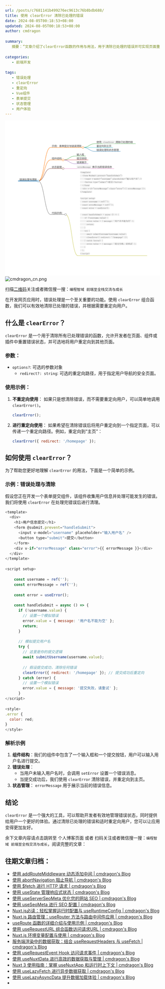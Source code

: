 ```yaml
---
url: /posts/c7681141b499276ec9613c76b8bdb688/
title: 使用 clearError 清除已处理的错误
date: 2024-08-05T00:18:53+08:00
updated: 2024-08-05T00:18:53+08:00
author: cmdragon

summary:
   摘要：“文章介绍了clearError函数的作用与用法，用于清除已处理的错误并可实现页面重定向，提升用户体验。通过示例展示了在表单提交场景中如何应用此函数进行错误处理和状态管理。”

categories:
   - 前端开发

tags:
   - 错误处理
   - clearError
   - 重定向
   - Vue组件
   - 表单提交
   - 状态管理
   - 用户体验
---
```


<img src="/images/2024_08_05 11_19_44.png" title="2024_08_05 11_19_44.png" alt="2024_08_05 11_19_44.png"/>

<img src="https://api2.cmdragon.cn/upload/cmder/20250304_012821924.jpg" title="cmdragon_cn.png" alt="cmdragon_cn.png"/>


扫描[二维码](https://api2.cmdragon.cn/upload/cmder/20250304_012821924.jpg)关注或者微信搜一搜：`编程智域 前端至全栈交流与成长`



在开发网页应用时，错误处理是一个至关重要的功能。使用 `clearError` 组合函数，我们可以有效地清除已处理的错误，并根据需要重定向用户。
## 什么是 `clearError`？

`clearError` 是一个用于清除所有已处理错误的函数，允许开发者在页面、组件或插件中重置错误状态，并可选地将用户重定向到其他页面。

### 参数：

- `options?`: 可选的参数对象
  - `redirect?: string`: 可选的重定向路径，用于指定用户导航的安全页面。

### 使用示例：

1. **不重定向使用**：
   如果只是想清除错误，而不需要重定向用户，可以简单地调用 `clearError()`。

   ```javascript
   clearError();
   ```

2. **进行重定向使用**：
   如果希望在清除错误后将用户重定向到一个指定页面，可以传递一个重定向路径。例如，重定向到“主页”：

   ```javascript
   clearError({ redirect: '/homepage' });
   ```

## 如何使用 `clearError`？

为了帮助您更好地理解 `clearError` 的用法，下面是一个简单的示例。

### 示例：错误处理与清除

假设您正在开发一个表单提交组件，该组件收集用户信息并处理可能发生的错误。我们将使用 `clearError` 在处理完错误后进行清理。

```javascript
<template>
  <div>
    <h1>用户信息提交</h1>
    <form @submit.prevent="handleSubmit">
      <input v-model="username" placeholder="输入用户名" />
      <button type="submit">提交</button>
    </form>
    <div v-if="errorMessage" class="error">{{ errorMessage }}</div>
  </div>
</template>

<script setup>

    const username = ref('');
    const errorMessage = ref('');
    
    const error = useError();

    const handleSubmit = async () => {
      if (!username.value) {
        // 设置一个模拟错误 
        error.value = { message: '用户名不能为空' };
        return;
      }
      
      // 模拟提交用户名
      try {
        // 这里是你的提交逻辑
        await submitUsername(username.value);
        
        // 假设提交成功，清除任何错误
        clearError({ redirect: '/homepage' }); // 提交成功后重定向
      } catch (error) {
        // 设置一个模拟错误 
        error.value = { message: '提交失败，请重试' };
      }
</script>

<style>
.error {
  color: red;
}
</style>
```

### 解析示例

1. **组件结构**：我们的组件中包含了一个输入框和一个提交按钮，用户可以输入用户名进行提交。
2. **错误处理**：
   - 当用户未输入用户名时，会调用 `setError` 设置一个错误消息。
   - 当提交成功后，我们使用 `clearError` 清除错误，并重定向到主页。
3. **状态管理**： `errorMessage` 用于展示当前的错误信息。

## 结论

`clearError` 是一个强大的工具，可以帮助开发者有效地管理错误状态，同时提供给用户一个更好的体验。通过清除已处理的错误和适时重定向用户，您可以让应用变得更加友好。

余下文章内容请点击跳转至 个人博客页面 或者 扫码关注或者微信搜一搜：`编程智域 前端至全栈交流与成长`，阅读完整的文章：

## 往期文章归档：

- [使用 addRouteMiddleware 动态添加中间 | cmdragon's Blog](https://blog.cmdragon.cn/posts/0988eb75d14a8fc3b0db7d072206b8a8/)
- [使用 abortNavigation 阻止导航 | cmdragon's Blog](https://blog.cmdragon.cn/posts/52bba0b4e019da067ec5092a151c2bce/)
- [使用 $fetch 进行 HTTP 请求 | cmdragon's Blog](https://blog.cmdragon.cn/posts/a189c208200be9973a4dd8d9029f2ab2/)
- [使用 useState 管理响应式状态 | cmdragon's Blog](https://blog.cmdragon.cn/posts/760deff1b835b737dc6396ad0e4cc8d4/)
- [使用 useServerSeoMeta 优化您的网站 SEO | cmdragon's Blog](https://blog.cmdragon.cn/posts/c321870c8c6db0d7f51b3f97ad7c1f4f/)
- [使用 useSeoMeta 进行 SEO 配置 | cmdragon's Blog](https://blog.cmdragon.cn/posts/e7e7cf9c3099aeaf57badb3c4ecbb7f3/)
- [Nuxt.js必读：轻松掌握运行时配置与 useRuntimeConfig | cmdragon's Blog](https://blog.cmdragon.cn/posts/bbb706a14f541c1932c5a42b4cab92a6/)
- [Nuxt.js 路由管理：useRouter 方法与路由中间件应用 | cmdragon's Blog](https://blog.cmdragon.cn/posts/2426831b3d48fe56fd7997565dde6857/)
- [useRoute 函数的详细介绍与使用示例 | cmdragon's Blog](https://blog.cmdragon.cn/posts/f78b155dac56741becfa07c51c38dc0f/)
- [使用 useRequestURL 组合函数访问请求URL | cmdragon's Blog](https://blog.cmdragon.cn/posts/06f3f8268aaa2d02d711d8e895bb2bc9/)
- [Nuxt.js 环境变量配置与使用 | cmdragon's Blog](https://blog.cmdragon.cn/posts/53eb62f578931146081c71537fd0c013/)
- [服务端渲染中的数据获取：结合 useRequestHeaders 与 useFetch | cmdragon's Blog](https://blog.cmdragon.cn/posts/c88fddf7a8ad9112ff80c9a25cda09d2/)
- [使用 useRequestEvent Hook 访问请求事件 | cmdragon's Blog](https://blog.cmdragon.cn/posts/7f6aeaffdd673a716b7f013f59aa69af/)
- [使用 useNuxtData 进行高效的数据获取与管理 | cmdragon's Blog](https://blog.cmdragon.cn/posts/5097e3f618f180282a847588006a51d8/)
- [Nuxt 3 使用指南：掌握 useNuxtApp 和运行时上下文 | cmdragon's Blog](https://blog.cmdragon.cn/posts/074b9dedf36fca34d1469e455c71d583/)
- [使用 useLazyFetch 进行异步数据获取 | cmdragon's Blog](https://blog.cmdragon.cn/posts/382133fd6ac27845d845a7fa96e5ba43/)
- [使用 useLazyAsyncData 提升数据加载体验 | cmdragon's Blog](https://blog.cmdragon.cn/posts/954e473bea4ec122949c8c7d84d32c95/)
-

